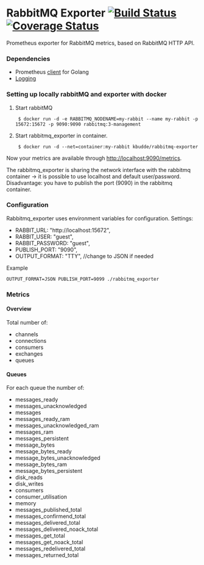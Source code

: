 # RabbitMQ Exporter [![Build Status](https://travis-ci.org/kbudde/rabbitmq_exporter.svg?branch=master)](https://travis-ci.org/kbudde/rabbitmq_exporter) [![Coverage Status](https://coveralls.io/repos/kbudde/rabbitmq_exporter/badge.svg?branch=master)](https://coveralls.io/r/kbudde/rabbitmq_exporter?branch=master)

Prometheus exporter for RabbitMQ metrics, based on RabbitMQ HTTP API.

### Dependencies

* Prometheus [client](https://github.com/prometheus/client_golang) for Golang
* [Logging](https://github.com/Sirupsen/logrus)

### Setting up locally rabbitMQ and exporter with docker

1. Start rabbitMQ

        $ docker run -d -e RABBITMQ_NODENAME=my-rabbit --name my-rabbit -p 15672:15672 -p 9090:9090 rabbitmq:3-management

2. Start rabbitmq_exporter in container.

        $ docker run -d --net=container:my-rabbit kbudde/rabbitmq-exporter

Now your metrics are available through [http://localhost:9090/metrics](http://localhost:9090/metrics).

The rabbitmq_exporter is sharing the network interface with the rabbitmq container -> it is possible to use localhost and default user/password.
Disadvantage: you have to publish the port (9090) in the rabbitmq container.

### Configuration

Rabbitmq_exporter uses environment variables for configuration.
Settings:

* RABBIT_URL:      "http://localhost:15672",
* RABBIT_USER:     "guest",
* RABBIT_PASSWORD: "guest",
* PUBLISH_PORT:    "9090",
* OUTPUT_FORMAT:   "TTY", //change to JSON if needed

Example

    OUTPUT_FORMAT=JSON PUBLISH_PORT=9099 ./rabbitmq_exporter

### Metrics

#### Overview

Total number of:

* channels
* connections
* consumers
* exchanges
* queues

#### Queues

For each queue the number of:

* messages_ready
* messages_unacknowledged
* messages
* messages_ready_ram
* messages_unacknowledged_ram
* messages_ram
* messages_persistent
* message_bytes
* message_bytes_ready
* message_bytes_unacknowledged
* message_bytes_ram
* message_bytes_persistent
* disk_reads
* disk_writes
* consumers
* consumer_utilisation
* memory
* messages_published_total
* messages_confirmend_total
* messages_delivered_total
* messages_delivered_noack_total
* messages_get_total
* messages_get_noack_total
* messages_redelivered_total
* messages_returned_total
